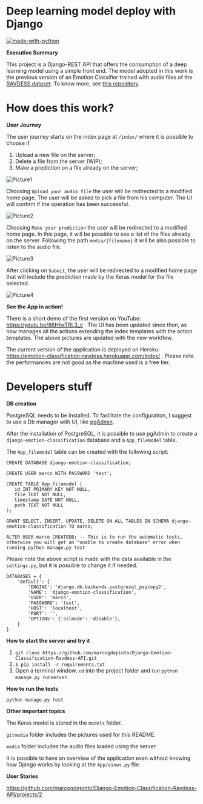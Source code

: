 # Deep learning model deploy with Django

[![made-with-python](https://img.shields.io/badge/Made%20with-Python-1f425f.svg)](https://www.python.org/)

**Executive Summary**

This project is a Django-REST API that offers the consumption of a deep learning model using a simple front end. The model adopted in this work is the previous version of an Emotion Classifier trained with audio files of the [RAVDESS dataset](https://zenodo.org/record/1188976#.XvO2WZMza3c). To know more, see [this repository](https://github.com/marcogdepinto/emotion-classification-from-audio-files). 

# How does this work?

**User Journey**

The user journey starts on the index page at ```/index/``` where it is possible to choose if 

1) Upload a new file on the server;
2) Delete a file from the server (WIP);
3) Make a prediction on a file already on the server;

![Picture1](https://github.com/marcogdepinto/Django-Emotion-Classification-Ravdess-API/blob/master/gitmedia/index.png)

Choosing ```Upload your audio file``` the user will be redirected to a modified home page. The user will be asked to pick a file from his computer. The UI will confirm if the operation has been successful. 

![Picture2](https://github.com/marcogdepinto/Django-Emotion-Classification-Ravdess-API/blob/master/gitmedia/fileuploadv2.png)

Choosing ```Make your prediction``` the user will be redirected to a modified home page. In this page, it will be possible to see a list of the files already on the server. Following the path ```media/{filename}``` it will be also possible to listen to the audio file.

![Picture3](https://github.com/marcogdepinto/Django-Emotion-Classification-Ravdess-API/blob/master/gitmedia/fileselectionv2.png)

After clicking on ```Submit```, the user will be redirected to a modified home page that will include the prediction made by the Keras model for the file selected.

![Picture4](https://github.com/marcogdepinto/Django-Emotion-Classification-Ravdess-API/blob/master/gitmedia/predict.png)

**See the App in action!**

There is a short demo of the first version on YouTube: https://youtu.be/86HhxTRL3_c . The UI has been updated since then, as now manages all the actions extending the index templates with the action templates. The above pictures are updated with the new workflow.

The current version of the application is deployed on Heroku: https://emotion-classification-ravdess.herokuapp.com/index/ . Please note the performances are not good as the machine used is a free tier.

# Developers stuff

**DB creation**

PostgreSQL needs to be installed. To facilitate the configuration, I suggest to use a Db manager with UI, like [pgAdmin](https://www.pgadmin.org/). 

After the installation of PostgreSQL, it is possible to use pgAdmin to create a ```django-emotion-classification``` database and a ```App_filemodel``` table.

The ```App_filemodel``` table can be created with the following script:

```
CREATE DATABASE django-emotion-classification;

CREATE USER marco WITH PASSWORD 'test';

CREATE TABLE App_filemodel (
   id INT PRIMARY KEY NOT NULL,
   file TEXT NOT NULL,
   timestamp DATE NOT NULL,
   path TEXT NOT NULL
);

GRANT SELECT, INSERT, UPDATE, DELETE ON ALL TABLES IN SCHEMA django-emotion-classification TO marco;

ALTER USER marco CREATEDB; -- This is to run the automatic tests, otherwise you will get an "unable to create database" error when running python manage.py test

```

Please note the above script is made with the data available in the ```settings.py```, but it is possible to change it if needed.
```
DATABASES = {
    'default': {
        'ENGINE': 'django.db.backends.postgresql_psycopg2',
        'NAME': 'django-emotion-classification',
        'USER': 'marco',
        'PASSWORD': 'test',
        'HOST': 'localhost',
        'PORT': '',
        'OPTIONS': {'sslmode': 'disable'},
    }
}
```

**How to start the server and try it**

1) ```git clone https://github.com/marcogdepinto/Django-Emotion-Classification-Ravdess-API.git```
2) ```$ pip install -r requirements.txt```
3) Open a terminal window, ```cd``` into the project folder and run ```python manage.py runserver```.

**How to run the tests**

```python manage.py test```

**Other important topics**

The Keras model is stored in the ```models``` folder.

```gitmedia``` folder includes the pictures used for this README.

```media``` folder includes the audio files loaded using the server. 

It is possible to have an overview of the application even without knowing how Django works by looking at the ``App/views.py`` file.

**User Stories**

https://github.com/marcogdepinto/Django-Emotion-Classification-Ravdess-API/projects/2
